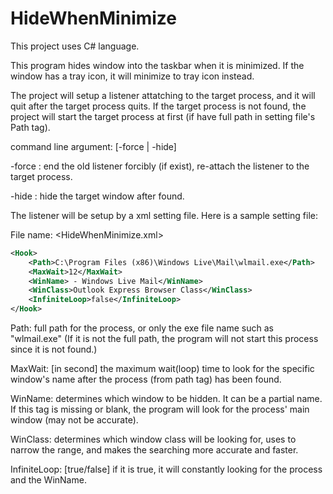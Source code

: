 # HideWhenMinimize

This project uses C# language.

This program hides window into the taskbar when it is minimized. If the window has a tray icon, it will minimize to tray icon instead.


The project will setup a listener attatching to the target process, and it will quit after the target process quits.
If the target process is not found, the project will start the target process at first (if have full path in setting file's Path tag).


command line argument: [-force | -hide]

-force : end the old listener forcibly (if exist), re-attach the listener to the target process.

-hide  : hide the target window after found.


The listener will be setup by a xml setting file.
Here is a sample setting file:

File name: <HideWhenMinimize.xml>
```xml
<Hook>
	<Path>C:\Program Files (x86)\Windows Live\Mail\wlmail.exe</Path>
	<MaxWait>12</MaxWait>
	<WinName> - Windows Live Mail</WinName>
	<WinClass>Outlook Express Browser Class</WinClass>
	<InfiniteLoop>false</InfiniteLoop>
</Hook>
```
Path: <MUST HAVE> full path for the process, or only the exe file name such as "wlmail.exe"
      (If it is not the full path, the program will not start this process since it is not found.)

MaxWait: [in second] the maximum wait(loop) time to look for the specific window's name after the process (from path tag) has been found.

WinName: determines which window to be hidden. It can be a partial name. If this tag is missing or blank, the program will look for the process' main window (may not be accurate).

WinClass: determines which window class will be looking for, uses to narrow the range, and makes the searching more accurate and faster.

InfiniteLoop: [true/false] if it is true, it will constantly looking for the process and the WinName.
